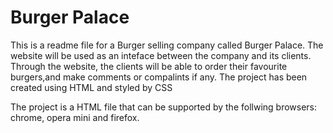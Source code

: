 

# Burger Palace

This is a readme file for a Burger selling company called Burger Palace. The website will be used as an inteface between the company and its clients. Through the website, the clients will be able to order their favourite burgers,and make comments or compalints if any.
The project has been created using HTML and styled by CSS

The project is a HTML file that can be supported by the follwing browsers: chrome, opera mini and firefox.
